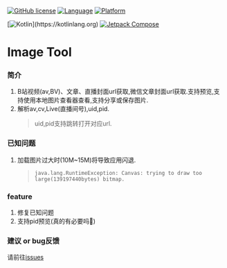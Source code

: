 [![GitHub license](https://img.shields.io/badge/License-MIT-blue)](https://mit-license.org/)
[![Language](https://img.shields.io/badge/Language-Kotlin-purple)](https://kotlinlang.org/)
[![Platform](https://img.shields.io/badge/Platform-Android-green)](https://www.android.com/)

[![Kotlin](https://img.shields.io/badge/Kotlin-1.9.1-_)](https://kotlinlang.org)
[![Jetpack Compose](https://img.shields.io/badge/Jetpack%20Compose-2023.09.00-purple)](https://developer.android.com/jetpack/compose)

# Image Tool

### 简介

1. B站视频(av,BV)、文章、直播封面url获取,微信文章封面url获取.支持预览,支持使用本地图片查看器查看,支持分享或保存图片.
2. 解析av,cv,Live(直播间号),uid,pid.
   > uid,pid支持跳转打开对应url.

### 已知问题

1. 加载图片过大时(10M~15M)将导致应用闪退.
   > `java.lang.RuntimeException: Canvas: trying to draw too large(139197440bytes) bitmap.`

### feature

1. 修复已知问题
2. 支持pid预览(真的有必要吗🤔)

### 建议 or bug反馈

请前往[issues](https://github.com/ZIDOUZI/Image-URL/issues)
